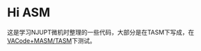 # Hi ASM

这是学习NJUPT微机时整理的一些代码，大部分是在TASM下写成，在[VACode+MASM/TASM](https://marketplace.visualstudio.com/items?itemName=xsro.masm-tasm)下测试。